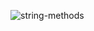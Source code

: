 ![string-methods](https://user-images.githubusercontent.com/61537853/153738440-b0b722fe-b0bd-405d-b3fd-5a87b7043c16.png)
